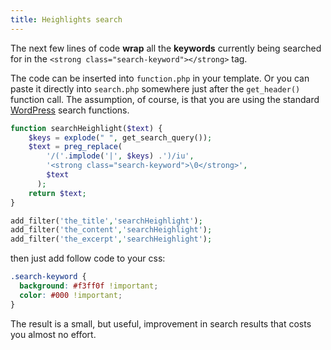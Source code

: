```yaml
---
title: Heighlights search
---
```


The next few lines of code **wrap** all the **keywords** currently being searched for in the
`<strong class="search-keyword"></strong>` tag.

The code can be inserted into `function.php` in your template. Or you can paste it directly into `search.php` somewhere
just after the `get_header()` function call. The assumption, of course, is that you are using the
standard [WordPress](http://codex.wordpress.org/Function_Reference/get_search_form) search functions.

```php
function searchHeighlight($text) {
    $keys = explode(" ", get_search_query());
    $text = preg_replace(
	    '/('.implode('|', $keys) .')/iu',
	    '<strong class="search-keyword">\0</strong>',
	    $text
	  );
    return $text;
}

add_filter('the_title','searchHeighlight');
add_filter('the_content','searchHeighlight');
add_filter('the_excerpt','searchHeighlight');
```

then just add follow code to your css:

```css
.search-keyword {
  background: #f3ff0f !important;
  color: #000 !important;
}
```

The result is a small, but useful, improvement in search results that costs you almost no effort.
